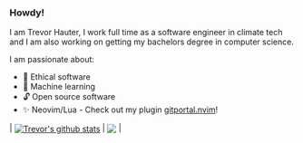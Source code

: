 ### Howdy!

I am Trevor Hauter, I work full time as a software engineer in climate tech and I am also working on getting my 
bachelors degree in computer science.

I am passionate about:

- 🌱 Ethical software 
- 🤖 Machine learning 
- 🔓 Open source software 
- ✨ Neovim/Lua - Check out my plugin [gitportal.nvim](https://github.com/trevorhauter/gitportal.nvim)!

| <a href="https://github.com/trevorhauter/github-readme-stats"><img align="center" src="https://github-readme-stats.vercel.app/api?username=trevorhauter&show_icons=true&include_all_commits=true&theme=mirage&hide_border=true" alt="Trevor's github stats" /></a> | <a href="https://github.com/trevorhauter/github-readme-stats"><img align="center" src="https://github-readme-stats.vercel.app/api/top-langs/?username=trevorhauter&layout=compact&theme=mirage&hide_border=true" /></a> |
